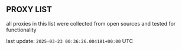 ## PROXY LIST

all proxies in this list were collected from open sources and tested for functionality

last update: `2025-03-23 00:36:26.004181+00:00` UTC